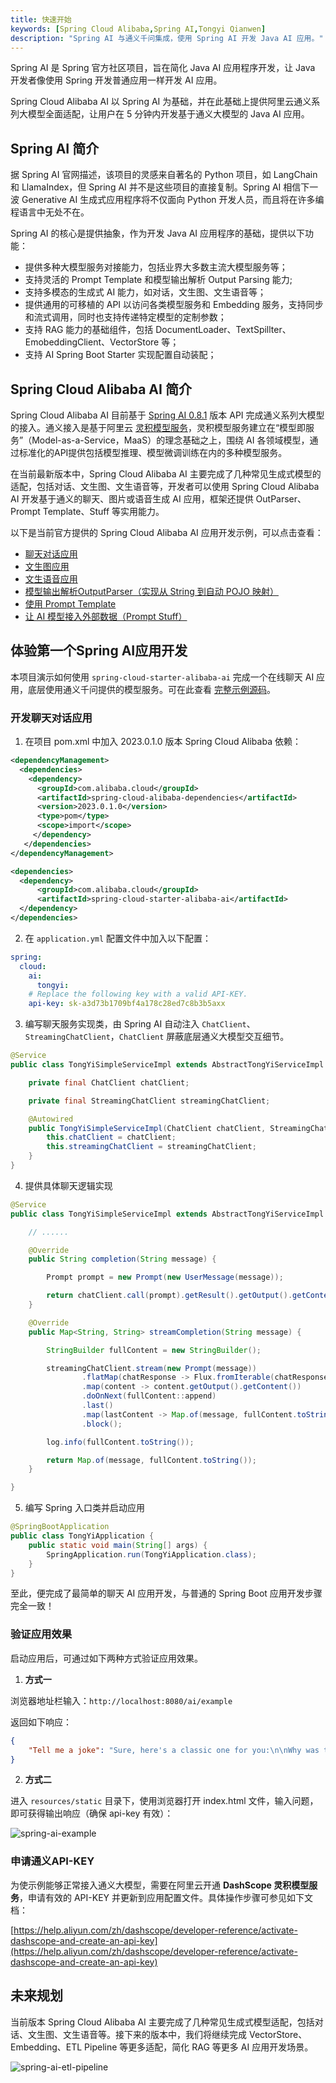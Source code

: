 ```yaml
---
title: 快速开始
keywords: [Spring Cloud Alibaba,Spring AI,Tongyi Qianwen]
description: "Spring AI 与通义千问集成，使用 Spring AI 开发 Java AI 应用。"
---
```


Spring AI 是 Spring 官方社区项目，旨在简化 Java AI 应用程序开发，让 Java 开发者像使用 Spring 开发普通应用一样开发 AI 应用。

Spring Cloud Alibaba AI 以 Spring AI 为基础，并在此基础上提供阿里云通义系列大模型全面适配，让用户在 5 分钟内开发基于通义大模型的 Java AI 应用。

## Spring AI 简介
据 Spring AI 官网描述，该项目的灵感来自著名的 Python 项目，如 LangChain 和 LlamaIndex，但 Spring AI 并不是这些项目的直接复制。Spring AI 相信下一波 Generative AI 生成式应用程序将不仅面向 Python 开发人员，而且将在许多编程语言中无处不在。

Spring AI 的核心是提供抽象，作为开发 Java AI 应用程序的基础，提供以下功能：

- 提供多种大模型服务对接能力，包括业界大多数主流大模型服务等；
- 支持灵活的 Prompt Template 和模型输出解析 Output Parsing 能力;
- 支持多模态的生成式 AI 能力，如对话，文生图、文生语音等；
- 提供通用的可移植的 API 以访问各类模型服务和 Embedding 服务，支持同步和流式调用，同时也支持传递特定模型的定制参数；
- 支持 RAG 能力的基础组件，包括 DocumentLoader、TextSpillter、EmobeddingClient、VectorStore 等；
- 支持 AI Spring Boot Starter 实现配置自动装配；
## Spring Cloud Alibaba AI 简介
Spring Cloud Alibaba AI 目前基于 [Spring AI 0.8.1](https://docs.spring.io/spring-ai/reference/0.8-SNAPSHOT/index.html) 版本 API 完成通义系列大模型的接入。通义接入是基于阿里云 [灵积模型服务](https://help.aliyun.com/zh/dashscope/)，灵积模型服务建立在“模型即服务”（Model-as-a-Service，MaaS）的理念基础之上，围绕 AI 各领域模型，通过标准化的API提供包括模型推理、模型微调训练在内的多种模型服务。

在当前最新版本中，Spring Cloud Alibaba AI 主要完成了几种常见生成式模型的适配，包括对话、文生图、文生语音等，开发者可以使用 Spring Cloud Alibaba AI 开发基于通义的聊天、图片或语音生成 AI 应用，框架还提供 OutParser、Prompt Template、Stuff 等实用能力。

以下是当前官方提供的 Spring Cloud Alibaba AI 应用开发示例，可以点击查看：

- [聊天对话应用](https://github.com/alibaba/spring-cloud-alibaba/tree/2023.x/spring-cloud-alibaba-examples/ai-example/spring-cloud-ai-example/src/main/java/com/alibaba/cloud/ai/example/tongyi/service/impl/helloworld)
- [文生图应用](https://github.com/alibaba/spring-cloud-alibaba/tree/2023.x/spring-cloud-alibaba-examples/ai-example/spring-cloud-ai-example/src/main/java/com/alibaba/cloud/ai/example/tongyi/service/impl/images)
- [文生语音应用](https://github.com/alibaba/spring-cloud-alibaba/tree/2023.x/spring-cloud-alibaba-examples/ai-example/spring-cloud-ai-example/src/main/java/com/alibaba/cloud/ai/example/tongyi/service/impl/audio)
- [模型输出解析OutputParser（实现从 String 到自动 POJO 映射）](https://github.com/alibaba/spring-cloud-alibaba/tree/2023.x/spring-cloud-alibaba-examples/ai-example/spring-cloud-ai-example/src/main/java/com/alibaba/cloud/ai/example/tongyi/service/impl/output)
- [使用 Prompt Template](https://github.com/alibaba/spring-cloud-alibaba/tree/2023.x/spring-cloud-alibaba-examples/ai-example/spring-cloud-ai-example/src/main/java/com/alibaba/cloud/ai/example/tongyi/service/impl/prompttemplate)
- [让 AI 模型接入外部数据（Prompt Stuff）](https://github.com/alibaba/spring-cloud-alibaba/tree/2023.x/spring-cloud-alibaba-examples/ai-example/spring-cloud-ai-example/src/main/java/com/alibaba/cloud/ai/example/tongyi/service/impl/stuff)

## 体验第一个Spring AI应用开发

本项目演示如何使用 `spring-cloud-starter-alibaba-ai` 完成一个在线聊天 AI 应用，底层使用通义千问提供的模型服务。可在此查看 [完整示例源码](https://github.com/alibaba/spring-cloud-alibaba/tree/2023.x/spring-cloud-alibaba-examples/ai-example/spring-cloud-ai-example/src/main/java/com/alibaba/cloud/ai/example/tongyi/service/impl/helloworld)。

### 开发聊天对话应用

1.  在项目 pom.xml 中加入 2023.0.1.0 版本 Spring Cloud Alibaba 依赖：
```xml
<dependencyManagement>
  <dependencies>
    <dependency>
      <groupId>com.alibaba.cloud</groupId>
      <artifactId>spring-cloud-alibaba-dependencies</artifactId>
      <version>2023.0.1.0</version>
      <type>pom</type>
      <scope>import</scope>
     </dependency>
   </dependencies>
</dependencyManagement>

<dependencies>
  <dependency>
      <groupId>com.alibaba.cloud</groupId>
      <artifactId>spring-cloud-starter-alibaba-ai</artifactId>
  </dependency>
</dependencies>
```


2.  在 `application.yml` 配置文件中加入以下配置：
```yaml
spring:
  cloud:
    ai:
      tongyi:
 	# Replace the following key with a valid API-KEY.
	api-key: sk-a3d73b1709bf4a178c28ed7c8b3b5axx
```


3.  编写聊天服务实现类，由 Spring AI 自动注入 `ChatClient`、`StreamingChatClient`，`ChatClient` 屏蔽底层通义大模型交互细节。
```java
@Service
public class TongYiSimpleServiceImpl extends AbstractTongYiServiceImpl {

	private final ChatClient chatClient;

	private final StreamingChatClient streamingChatClient;

	@Autowired
	public TongYiSimpleServiceImpl(ChatClient chatClient, StreamingChatClient streamingChatClient) {
		this.chatClient = chatClient;
		this.streamingChatClient = streamingChatClient;
	}
}
```

4. 提供具体聊天逻辑实现
```java
@Service
public class TongYiSimpleServiceImpl extends AbstractTongYiServiceImpl {

	// ......

	@Override
	public String completion(String message) {

		Prompt prompt = new Prompt(new UserMessage(message));

		return chatClient.call(prompt).getResult().getOutput().getContent();
	}

	@Override
	public Map<String, String> streamCompletion(String message) {

		StringBuilder fullContent = new StringBuilder();

		streamingChatClient.stream(new Prompt(message))
				.flatMap(chatResponse -> Flux.fromIterable(chatResponse.getResults()))
				.map(content -> content.getOutput().getContent())
				.doOnNext(fullContent::append)
				.last()
				.map(lastContent -> Map.of(message, fullContent.toString()))
				.block();

		log.info(fullContent.toString());

		return Map.of(message, fullContent.toString());
	}

}
```

5. 编写 Spring 入口类并启动应用
```java
@SpringBootApplication
public class TongYiApplication {
	public static void main(String[] args) {
		SpringApplication.run(TongYiApplication.class);
	}
}
```

至此，便完成了最简单的聊天 AI 应用开发，与普通的 Spring Boot 应用开发步骤完全一致！
### 验证应用效果
启动应用后，可通过如下两种方式验证应用效果。

1. **方式一**


浏览器地址栏输入：`http://localhost:8080/ai/example`

返回如下响应：
```json
{
    "Tell me a joke": "Sure, here's a classic one for you:\n\nWhy was the math book sad?\n\nBecause it had too many problems.\n\nI hope that made you smile! If you're looking for more, just let me know."
}
```


2. **方式二**

进入 `resources/static` 目录下，使用浏览器打开 index.html 文件，输入问题，即可获得输出响应（确保 api-key 有效）：

![spring-ai-example](/img/user/ai/sca-ai-example-front.gif)

### 申请通义API-KEY
为使示例能够正常接入通义大模型，需要在阿里云开通 **DashScope 灵积模型服务**，申请有效的 API-KEY 并更新到应用配置文件。具体操作步骤可参见如下文档：

[https://help.aliyun.com/zh/dashscope/developer-reference/activate-dashscope-and-create-an-api-key](https://help.aliyun.com/zh/dashscope/developer-reference/activate-dashscope-and-create-an-api-key)

## 未来规划
当前版本 Spring Cloud Alibaba AI 主要完成了几种常见生成式模型适配，包括对话、文生图、文生语音等。接下来的版本中，我们将继续完成 VectorStore、Embedding、ETL Pipeline 等更多适配，简化 RAG 等更多 AI 应用开发场景。

![spring-ai-etl-pipeline](/img/user/ai/etl-pipeline.png)

